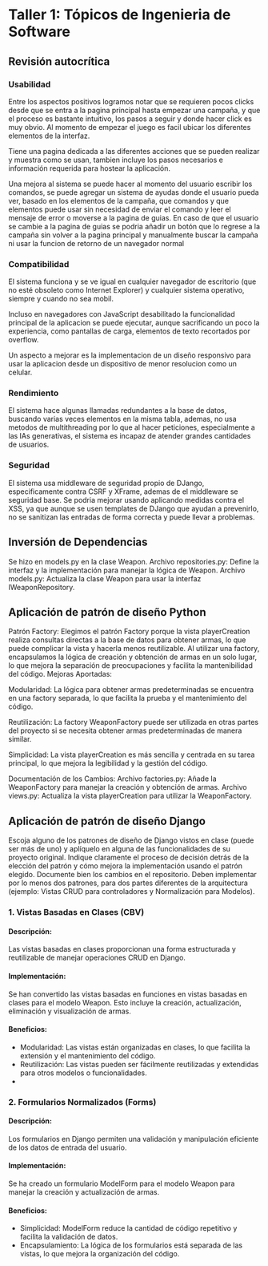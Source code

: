 # Taller 1: Tópicos de Ingenieria de Software

## Revisión autocrítica

### Usabilidad

Entre los aspectos positivos logramos notar que se requieren pocos clicks desde que se entra a la pagina principal hasta empezar una campaña, y que el proceso es bastante intuitivo, los pasos a seguir y donde hacer click es muy obvio. Al momento de empezar el juego es facil ubicar los diferentes elementos de la interfaz.

Tiene una pagina dedicada a las diferentes acciones que se pueden realizar y muestra como se usan, tambien incluye los pasos necesarios e información requerida para hostear la aplicación.

Una mejora al sistema se puede hacer al momento del usuario escribir los comandos, se puede agregar un sistema de ayudas donde el usuario pueda ver, basado en los elementos de la campaña, que comandos y que elementos puede usar sin necesidad de enviar el comando y leer el mensaje de error o moverse a la pagina de guias. En caso de que el usuario se cambie a la pagina de guias se podria añadir un botón que lo regrese a la campaña sin volver a la pagina principal y manualmente buscar la campaña ni usar la funcion de retorno de un navegador normal

### Compatibilidad

El sistema funciona y se ve igual en cualquier navegador de escritorio (que no esté obsoleto como Internet Explorer) y cualquier sistema operativo, siempre y cuando no sea mobil.

Incluso en navegadores con JavaScript desabilitado la funcionalidad principal de la aplicacion se puede ejecutar, aunque sacrificando un poco la experiencia, como pantallas de carga, elementos de texto recortados por overflow.

Un aspecto a mejorar es la implementacion de un diseño responsivo para usar la aplicacion desde un dispositivo de menor resolucion como un celular.

### Rendimiento

El sistema hace algunas llamadas redundantes a la base de datos, buscando varias veces elementos en la misma tabla, ademas, no usa metodos de multithreading por lo que al hacer peticiones, especialmente a las IAs generativas, el sistema es incapaz de atender grandes cantidades de usuarios.

### Seguridad

El sistema usa middleware de seguridad propio de DJango, especificamente contra CSRF y XFrame, ademas de el middleware se seguridad base. Se podria mejorar usando aplicando medidas contra el XSS, ya que aunque se usen templates de DJango que ayudan a prevenirlo, no se sanitizan las entradas de forma correcta y puede llevar a problemas.

## Inversión de Dependencias

Se hizo en models.py en la clase Weapon.
Archivo repositories.py: Define la interfaz y la implementación para manejar la lógica de Weapon.
Archivo models.py: Actualiza la clase Weapon para usar la interfaz IWeaponRepository.

## Aplicación de patrón de diseño Python

Patrón Factory: Elegimos el patrón Factory porque la vista playerCreation realiza consultas directas a la base de datos para obtener armas, lo que puede complicar la vista y hacerla menos reutilizable. Al utilizar una factory, encapsulamos la lógica de creación y obtención de armas en un solo lugar, lo que mejora la separación de preocupaciones y facilita la mantenibilidad del código. Mejoras Aportadas:

Modularidad:
La lógica para obtener armas predeterminadas se encuentra en una factory separada, lo que facilita la prueba y el mantenimiento del código.

Reutilización:
La factory WeaponFactory puede ser utilizada en otras partes del proyecto si se necesita obtener armas predeterminadas de manera similar.

Simplicidad:
La vista playerCreation es más sencilla y centrada en su tarea principal, lo que mejora la legibilidad y la gestión del código.

Documentación de los Cambios:
Archivo factories.py: Añade la WeaponFactory para manejar la creación y obtención de armas.
Archivo views.py: Actualiza la vista playerCreation para utilizar la WeaponFactory.

## Aplicación de patrón de diseño Django
 Escoja alguno de los patrones de diseño 
de Django vistos en clase (puede ser más de uno) y aplíquelo en alguna de las funcionalidades 
de su proyecto original. Indique claramente el proceso de decisión detrás de la elección del 
patrón y cómo mejora la implementación usando el patrón elegido. Documente bien los 
cambios en el repositorio. Deben implementar por lo menos dos patrones, para dos partes 
diferentes de la arquitectura (ejemplo: Vistas CRUD para controladores y Normalización para 
Modelos). 

### 1. Vistas Basadas en Clases (CBV)
#### Descripción:
Las vistas basadas en clases proporcionan una forma estructurada y reutilizable de manejar operaciones CRUD en Django.

#### Implementación: 
Se han convertido las vistas basadas en funciones en vistas basadas en clases para el modelo Weapon. Esto incluye la creación, actualización, eliminación y visualización de armas.

#### Beneficios:
* Modularidad: Las vistas están organizadas en clases, lo que facilita la extensión y el mantenimiento del código.
* Reutilización: Las vistas pueden ser fácilmente reutilizadas y extendidas para otros modelos o funcionalidades.
* 
### 2. Formularios Normalizados (Forms)
#### Descripción: 
Los formularios en Django permiten una validación y manipulación eficiente de los datos de entrada del usuario.

#### Implementación: 
Se ha creado un formulario ModelForm para el modelo Weapon para manejar la creación y actualización de armas.

#### Beneficios:
* Simplicidad: ModelForm reduce la cantidad de código repetitivo y facilita la validación de datos.
* Encapsulamiento: La lógica de los formularios está separada de las vistas, lo que mejora la organización del código.
